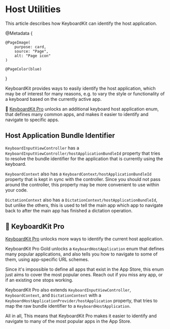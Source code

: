 # Host Utilities

This article describes how KeyboardKit can identify the host application.

@Metadata {

    @PageImage(
        purpose: card,
        source: "Page",
        alt: "Page icon"
    )

    @PageColor(blue)

}

KeyboardKit provides ways to easily identify the host application, which may be of interest for many reasons, e.g. to vary the style or functionality of a keyboard based on the currently active app.

👑 [KeyboardKit Pro][Pro] unlocks an additional keyboard host application enum, that defines many common apps, and makes it easier to identify and navigate to specific apps.

## Host Application Bundle Identifier

`KeyboardInputViewController` has a `KeyboardInputViewController/hostApplicationBundleId` property that tries to resolve the bundle identifier for the application that is currently using the keyboard.

`KeyboardContext` also has a `KeyboardContext/hostApplicationBundleId` property that is kept in sync with the controller. Since you should not pass around the controller, this property may be more convenient to use within your code.

`DictationContext` also has a `DictationContext/hostApplicationBundleId`, but unlike the others, this is used to tell the main app which app to navigate back to after the main app has finished a dictation operation.

## 👑 KeyboardKit Pro

[KeyboardKit Pro][Pro] unlocks more ways to identify the current host application.

KeyboardKit Pro Gold unlocks a `KeyboardHostApplication` enum that defines many popular applications, and also tells you how to navigate to some of them, using app-specific URL schemes.

Since it's impossible to define all apps that exist in the App Store, this enum just aims to cover the most popular ones. Reach out if you miss any app, or if an existing one stops working.

KeyboardKit Pro also extends `KeyboardInputViewController`, `KeyboardContext`, and `DictationContext` with a `KeyboardHostApplicationProvider/hostApplication` property, that tries to map the raw bundle identifier to a `KeyboardHostApplication`.

All in all, This means that KeyboardKit Pro makes it easier to identify and navigate to many of the most popular apps in the App Store.

[Pro]: https://github.com/KeyboardKit/KeyboardKitPro
